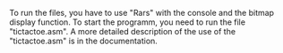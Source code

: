 To run the files, you have to use "Rars" with the console and the bitmap display function. To start the programm, you need to run the file "tictactoe.asm". A more detailed description of the use of the "tictactoe.asm" is in the documentation.
